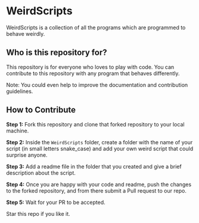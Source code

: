 # WeirdScripts
WeirdScripts is a collection of all the programs which are programmed to behave weirdly. 

## Who is this repository for?
This repository is for everyone who loves to play with code. You can contribute to this repository with any program that behaves differently. 

Note: You could even help to improve the documentation and contribution guidelines. 

## How to Contribute

**Step 1:** Fork this repository and clone that forked repository to your local machine.

**Step 2:** Inside the `WeirdScripts` folder, create a folder with the name of your script (in small letters snake_case) and add your own weird script that could surprise anyone.

**Step 3:** Add a readme file in the folder that you created and give a brief description about the script.

**Step 4:** Once you are happy with your code and readme, push the changes to the forked repository, and from there submit a Pull request to our repo. 

**Step 5:** Wait for your PR to be accepted. 

Star this repo if you like it.  
